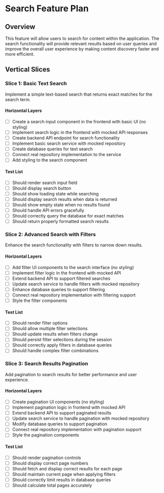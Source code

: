 # Search Feature Plan

## Overview

This feature will allow users to search for content within the application. The search functionality will provide relevant results based on user queries and improve the overall user experience by making content discovery faster and more efficient.

## Vertical Slices

### Slice 1: Basic Text Search

Implement a simple text-based search that returns exact matches for the search term.

#### Horizontal Layers
- [ ] Create a search input component in the frontend with basic UI (no styling)
- [ ] Implement search logic in the frontend with mocked API responses
- [ ] Create backend API endpoint for search functionality
- [ ] Implement basic search service with mocked repository
- [ ] Create database queries for text search
- [ ] Connect real repository implementation to the service
- [ ] Add styling to the search component

#### Test List
- [ ] Should render search input field
- [ ] Should display search button
- [ ] Should show loading state while searching
- [ ] Should display search results when data is returned
- [ ] Should show empty state when no results found
- [ ] Should handle API errors gracefully
- [ ] Should correctly query the database for exact matches
- [ ] Should return properly formatted search results

### Slice 2: Advanced Search with Filters

Enhance the search functionality with filters to narrow down results.

#### Horizontal Layers
- [ ] Add filter UI components to the search interface (no styling)
- [ ] Implement filter logic in the frontend with mocked API
- [ ] Extend backend API to support filtered searches
- [ ] Update search service to handle filters with mocked repository
- [ ] Enhance database queries to support filtering
- [ ] Connect real repository implementation with filtering support
- [ ] Style the filter components

#### Test List
- [ ] Should render filter options
- [ ] Should allow multiple filter selections
- [ ] Should update results when filters change
- [ ] Should persist filter selections during the session
- [ ] Should correctly apply filters in database queries
- [ ] Should handle complex filter combinations

### Slice 3: Search Results Pagination

Add pagination to search results for better performance and user experience.

#### Horizontal Layers
- [ ] Create pagination UI components (no styling)
- [ ] Implement pagination logic in frontend with mocked API
- [ ] Extend backend API to support paginated results
- [ ] Update search service to handle pagination with mocked repository
- [ ] Modify database queries to support pagination
- [ ] Connect real repository implementation with pagination support
- [ ] Style the pagination components

#### Test List
- [ ] Should render pagination controls
- [ ] Should display correct page numbers
- [ ] Should fetch and display correct results for each page
- [ ] Should maintain current page when applying filters
- [ ] Should correctly limit results in database queries
- [ ] Should calculate total pages accurately
